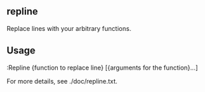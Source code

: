 ## repline
Replace lines with your arbitrary functions.

## Usage
:Repline {function to replace line} [{arguments for the function}...]

For more details, see ./doc/repline.txt.
